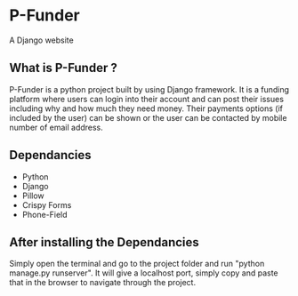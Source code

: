 # P-Funder
A Django website 

## What is P-Funder ?
  P-Funder is a python project built by using Django framework. It is a funding platform where users can login into their account and can post their issues
  including why and how much they need money. Their payments options (if included by the user) can be shown or the user can be contacted by mobile number of 
  email address.

## Dependancies
- Python
- Django  
- Pillow
- Crispy Forms
- Phone-Field
## After installing the Dependancies
Simply open the terminal and go to the project folder and run "python manage.py runserver". It will give a localhost port, simply
copy and paste that in the browser to navigate through the project.
